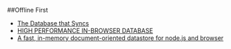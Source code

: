 ##Offline First

* [The Database that Syncs](http://pouchdb.com/)
* [HIGH PERFORMANCE IN-BROWSER DATABASE](http://www.forerunnerdb.com/)
* [A fast, in-memory document-oriented datastore for node.js and browser](http://lokijs.org/#/)
